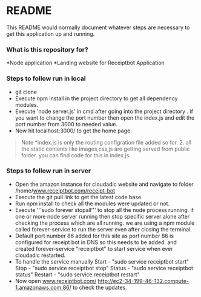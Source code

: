 # README #
This README would normally document whatever steps are necessary to get this application up and running.
### What is this repository for? ###
*Node application
*Landing website for Receiptbot Application

### Steps to follow run in local ###

* git clone
* Execute npm install in the project directory to get all dependency modules.
* Execute 'node server.js' in cmd after going into the project directory . if you want to change the port number then open the index.js and edit the port number from 3000 to needed value. 
* Now hit localhost:3000/ to get the home page.
> Note
 *index.js is only the routing configration file added so for. 2. all the static contents like images,css,js are getting served from public folder. you can find code for this in index.js.


### Steps to follow run in server ### 
* Open the amazon instance for cloudadic website and navigate to folder /home/www.receiptbot.com/receipt-bot
* Execute the git pull link to get the latest code base. 
* Run npm install to check all the modules were updated or not. 
* Execute '''sudo forever stopall''' to stop all the node process running. if one or more node server running then stop specific server alone after checking the process which are all running. we are using a npm module called forever-service to run the server even after closing the terminal. 
* Default port number 86 added for this site as port number 86 is configured for receipt bot in DNS so this needs to be added. and created forever-service "receiptbot" to start service when ever cloudadic restarted. 
* To handle the service manually 
Start - "sudo service receiptbot  start" 
Stop - "sudo service receiptbot  stop" 
Status - "sudo service receiptbot status" 
Restart - "sudo service receiptbot  restart" 
* Now open www.receiptbot.com/ http://ec2-34-199-46-132.compute-1.amazonaws.com:86/ to check the updates.